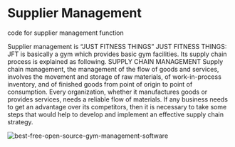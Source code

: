 # Supplier Management

code for supplier management function

Supplier management is “JUST FITNESS THINGS” JUST FITNESS THINGS: JFT is basically a gym which provides basic gym facilities. Its supply chain process is explained as following. SUPPLY CHAIN MANAGEMENT Supply chain management, the management of the flow of goods and services, involves the movement and storage of raw materials, of work-in-process inventory, and of finished goods from point of origin to point of consumption. Every organization, whether it manufactures goods or provides services, needs a reliable flow of materials. If any business needs to get an advantage over its competitors, then it is necessary to take some steps that would help to develop and implement an effective supply chain strategy.


![best-free-open-source-gym-management-software](https://user-images.githubusercontent.com/88605573/135747391-6c1aef4b-0f7e-4129-be8f-720e6475f628.jpg)
